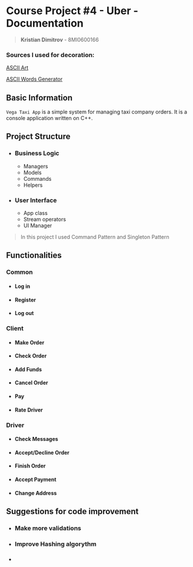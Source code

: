 # Course Project #4 - Uber - Documentation
> **Kristian Dimitrov** - 8MI0600166

### Sources I used for decoration:
[ASCII Art](https://www.asciiart.eu/)

[ASCII Words Generator](https://patorjk.com/software/taag/#p=display&f=Graffiti&t=Type%20Something%20)

## Basic Information
`Vega Taxi App` is a simple system for managing taxi company orders. It is a console application written on C++.

## Project Structure
- ### Business Logic
  - Managers
  - Models
  - Commands
  - Helpers
- ### User Interface
  - App class
  - Stream operators
  - UI Manager

> In this project I used Command Pattern and Singleton Pattern

## Functionalities
### Common
- #### Log in
- #### Register
- #### Log out
### Client
- #### Make Order
- #### Check Order
- #### Add Funds
- #### Cancel Order
- #### Pay
- #### Rate Driver
### Driver
- #### Check Messages
- #### Accept/Decline Order
- #### Finish Order
- #### Accept Payment
- #### Change Address

## Suggestions for code improvement
- ### Make more validations
- ### Improve Hashing algorythm
- ### 